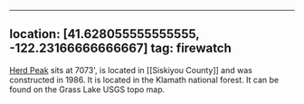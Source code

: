 
---
location: [41.628055555555555, -122.23166666666667]
tag: firewatch
---

[Herd Peak](http://www.peakbagging.com/CALookoutPhotos/HerdPk.html) sits at 7073', is located in [[Siskiyou County]] and was constructed in 1986. It is located in the Klamath national forest. It can be found on the Grass Lake USGS topo map.
